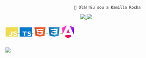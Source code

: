                                   🔭 Olá!!Eu sou a Kamilla Rocha


<div align="center">
  <a href="https://github.com/Kamilla-Rocha">
  <img height="180em" src="https://github-readme-stats.vercel.app/api?username=Kamilla-Rocha&show_icons=true&theme=dracula&include_all_commits=true&count_private=true"/>
  <img height="180em" src="https://github-readme-stats.vercel.app/api/top-langs/?username=Kamilla-Rocha&layout=compact&langs_count=7&theme=dracula"/>
</div>
<div style="display: inline_block"><br>
  
  <img align="center" alt="Kamilla-Js" height="30" width="40" src="https://raw.githubusercontent.com/devicons/devicon/master/icons/javascript/javascript-plain.svg">
  <img align="center" alt="Kamilla-Ts" height="30" width="40" src="https://raw.githubusercontent.com/devicons/devicon/master/icons/typescript/typescript-plain.svg">
  <img align="center" alt="Kamilla-HTML" height="30" width="40" src="https://raw.githubusercontent.com/devicons/devicon/master/icons/html5/html5-original.svg">
  <img align="center" alt="Kamilla-CSS" height="30" width="40" src="https://raw.githubusercontent.com/devicons/devicon/master/icons/css3/css3-original.svg">
  <img align="center" alt="Kamilla-angular" height="40" width="40" src="https://raw.githubusercontent.com/devicons/devicon/master/icons/angular/angular-original.svg">
  </div>
  
   ##
   
   <div>
   
   
   <a href="https://www.linkedin.com/in/kamilla-rocha" target="_blank"><img src="https://img.shields.io/badge/-LinkedIn-%230077B5?style=for-the-badge&logo=linkedin&logoColor=white" target="_blank"></a> 
   
     
 
</div>
